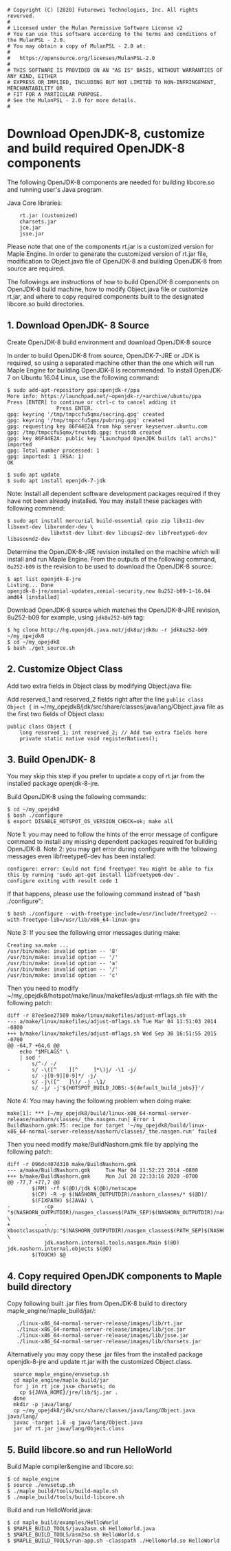 ```
# Copyright (C) [2020] Futurewei Technologies, Inc. All rights reverved.
#
# Licensed under the Mulan Permissive Software License v2
# You can use this software according to the terms and conditions of the MulanPSL - 2.0.
# You may obtain a copy of MulanPSL - 2.0 at:
#
#   https://opensource.org/licenses/MulanPSL-2.0
#
# THIS SOFTWARE IS PROVIDED ON AN "AS IS" BASIS, WITHOUT WARRANTIES OF ANY KIND, EITHER
# EXPRESS OR IMPLIED, INCLUDING BUT NOT LIMITED TO NON-INFRINGEMENT, MERCHANTABILITY OR
# FIT FOR A PARTICULAR PURPOSE.
# See the MulanPSL - 2.0 for more details.
#
```

# Download OpenJDK-8, customize and build required OpenJDK-8 components

The following OpenJDK-8 components are needed for building libcore.so and running user's Java program.

Java Core libraries:
```
    rt.jar (customized)
    charsets.jar
    jce.jar
    jsse.jar
```
Please note that one of the components rt.jar is a customized version for Maple Engine. In order
to generate the customized version of rt.jar file, modification to Object.java file of OpenJDK-8
and building OpenJDK-8 from source are required.

The followings are instructions of how to build OpenJDK-8 components on OpenJDK-8 build machine,
how to modify Object.java file or customize rt.jar, and where to copy required components built
to the designated libcore.so build directories.

## 1. Download OpenJDK- 8 Source

Create OpenJDK-8 build environment and download OpenJDK-8 source 

In order to build OpenJDK-8 from source, OpenJDK-7-JRE or JDK is required, so using a separated
machine other than the one which will run Maple Engine for building OpenJDK-8 is recommended.
To install OpenJDK-7 on Ubuntu 16.04 Linux, use the following command:

```
$ sudo add-apt-repository ppa:openjdk-r/ppa
More info: https://launchpad.net/~openjdk-r/+archive/ubuntu/ppa
Press [ENTER] to continue or ctrl-c to cancel adding it
                Press ENTER.
gpg: keyring '/tmp/tmpccfu5qmx/secring.gpg' created
gpg: keyring '/tmp/tmpccfu5qmx/pubring.gpg' created
gpg: requesting key 86F44E2A from hkp server keyserver.ubuntu.com
gpg: /tmp/tmpccfu5qmx/trustdb.gpg: trustdb created
gpg: key 86F44E2A: public key "Launchpad OpenJDK builds (all archs)" imported
gpg: Total number processed: 1
gpg: imported: 1 (RSA: 1)
OK
```
```
$ sudo apt update
$ sudo apt install openjdk-7-jdk
```
Note: Install all dependent software development packages required if they have not been already
installed. You may install these packages with following commend:
```
$ sudo apt install mercurial build-essential cpio zip libx11-dev libxext-dev libxrender-dev \
              libxtst-dev libxt-dev libcups2-dev libfreetype6-dev libasound2-dev
```
Determine the OpenJDK-8-JRE revision installed on the machine which will install and run Maple Engine. From the outputs of the following command, `8u252-b09` is the revision to be used to download the OpenJDK-8 source:
```
$ apt list openjdk-8-jre
Listing... Done
openjdk-8-jre/xenial-updates,xenial-security,now 8u252-b09-1~16.04 amd64 [installed]
```

Download OpenJDK-8 source which matches the OpenJDK-8-JRE revision, 8u252-b09 for example, using `jdk8u252-b09` tag:
```
$ hg clone http://hg.openjdk.java.net/jdk8u/jdk8u -r jdk8u252-b09 ~/my_opejdk8
$ cd ~/my_opejdk8
$ bash ./get_source.sh
```
## 2. Customize Object Class

Add two extra fields in Object class by modifying Object.java file:

Add reserved_1 and reserved_2 fields right after the line `public class Object {` in
 ~/my_opejdk8/jdk/src/share/classes/java/lang/Object.java file as the first two fields of Object class:
```
public class Object {
    long reserved_1; int reserved_2; // Add two extra fields here
    private static native void registerNatives();
```

## 3. Build OpenJDK- 8

You may skip this step if you prefer to update a copy of rt.jar from the installed package openjdk-8-jre.

Build OpenJDK-8 using the following commands:
```
$ cd ~/my_opejdk8
$ bash ./configure
$ export DISABLE_HOTSPOT_OS_VERSION_CHECK=ok; make all
```
Note 1: you may need to follow the hints of the error message of configure command to install any missing
dependent packages required for building OpenJDK-8.
Note 2: you may get error during configure with the following messages even libfreetype6-dev has been installed:
```
configure: error: Could not find freetype! You might be able to fix this by running 'sudo apt-get install libfreetype6-dev'.
configure exiting with result code 1
```
If that happens, please use the following command instead of "bash ./configure":
```
$ bash ./configure --with-freetype-include=/usr/include/freetype2 --with-freetype-lib=/usr/lib/x86_64-linux-gnu
```
Note 3: If you see the following error messages during make:
```
Creating sa.make ...
/usr/bin/make: invalid option -- '8'
/usr/bin/make: invalid option -- '/'
/usr/bin/make: invalid option -- 'a'
/usr/bin/make: invalid option -- '/'
/usr/bin/make: invalid option -- 'c'
```
Then you need to modify ~/my_opejdk8/hotspot/make/linux/makefiles/adjust-mflags.sh file with the following patch:
```
diff -r 87ee5ee27509 make/linux/makefiles/adjust-mflags.sh
--- a/make/linux/makefiles/adjust-mflags.sh Tue Mar 04 11:51:03 2014 -0800
+++ b/make/linux/makefiles/adjust-mflags.sh Wed Sep 30 16:51:55 2015 -0700
@@ -64,7 +64,6 @@
    echo "$MFLAGS" \
    | sed '
        s/^-/ -/
-       s/ -\([^    ][^     ]*\)j/ -\1 -j/
        s/ -j[0-9][0-9]*/ -j/
        s/ -j\([^   ]\)/ -j -\1/
        s/ -j/ -j'${HOTSPOT_BUILD_JOBS:-${default_build_jobs}}'/
```
Note 4: You may having the following problem when doing make:
```
make[1]: *** [~/my_opejdk8/build/linux-x86_64-normal-server-release/nashorn/classes/_the.nasgen.run] Error 1
BuildNashorn.gmk:75: recipe for target '~/my_opejdk8/build/linux-x86_64-normal-server-release/nashorn/classes/_the.nasgen.run' failed
```
Then you need modify make/BuildNashorn.gmk file by applying the following patch:
```
diff -r 096dc407d310 make/BuildNashorn.gmk
--- a/make/BuildNashorn.gmk     Tue Mar 04 11:52:23 2014 -0800
+++ b/make/BuildNashorn.gmk     Mon Jul 20 22:33:16 2020 -0700
@@ -77,7 +77,7 @@
        $(RM) -rf $(@D)/jdk $(@D)/netscape
        $(CP) -R -p $(NASHORN_OUTPUTDIR)/nashorn_classes/* $(@D)/
        $(FIXPATH) $(JAVA) \
-           -cp "$(NASHORN_OUTPUTDIR)/nasgen_classes$(PATH_SEP)$(NASHORN_OUTPUTDIR)/nashorn_classes" \
+           -Xbootclasspath/p:"$(NASHORN_OUTPUTDIR)/nasgen_classes$(PATH_SEP)$(NASHORN_OUTPUTDIR)/nashorn_classes" \
            jdk.nashorn.internal.tools.nasgen.Main $(@D) jdk.nashorn.internal.objects $(@D)
        $(TOUCH) $@
```

## 4. Copy required OpenJDK components to Maple build directory

Copy following built .jar files from OpenJDK-8 build to directory maple_engine/maple_build/jar/:
```
   ./linux-x86_64-normal-server-release/images/lib/rt.jar
   ./linux-x86_64-normal-server-release/images/lib/jce.jar
   ./linux-x86_64-normal-server-release/images/lib/jsse.jar
   ./linux-x86_64-normal-server-release/images/lib/charsets.jar
```

Alternatively you may copy these .jar files from the installed package openjdk-8-jre and update
rt.jar with the customized Object.class.

```
  source maple_engine/envsetup.sh
  cd maple_engine/maple_build/jar
  for j in rt jce jsse charsets; do
    cp ${JAVA_HOME}/jre/lib/$j.jar .
  done
  mkdir -p java/lang/
  cp ~/my_opejdk8/jdk/src/share/classes/java/lang/Object.java java/lang/
  javac -target 1.8 -g java/lang/Object.java
  jar uf rt.jar java/lang/Object.class
```

## 5. Build libcore.so and run HelloWorld

Build Maple compiler&engine and libcore.so:
```
$ cd maple_engine
$ source ./envsetup.sh
$ ./maple_build/tools/build-maple.sh
$ ./maple_build/tools/build-libcore.sh
```

Build and run HelloWorld.java:
```
$ cd maple_build/examples/HelloWorld
$ $MAPLE_BUILD_TOOLS/java2asm.sh HelloWorld.java
$ $MAPLE_BUILD_TOOLS/asm2so.sh HelloWorld.s
$ $MAPLE_BUILD_TOOLS/run-app.sh -classpath ./HelloWorld.so HelloWorld

```

